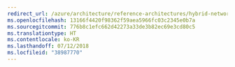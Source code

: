 ```yaml
---
redirect_url: /azure/architecture/reference-architectures/hybrid-networking
ms.openlocfilehash: 13166f4420f98362f59aea5966fc03c2345e0b7a
ms.sourcegitcommit: 776b8c1efc662d42273a33de3b82ec69e3cd80c5
ms.translationtype: HT
ms.contentlocale: ko-KR
ms.lasthandoff: 07/12/2018
ms.locfileid: "38987770"
---
```

